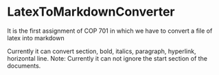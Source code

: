 # LatexToMarkdownConverter
It is the first assignment of COP 701 in which we have to convert a file of latex into markdown

Currently it can convert section, bold, italics, paragraph, hyperlink, horizontal line.
Note: Currently it can not ignore the start section of the documents.
